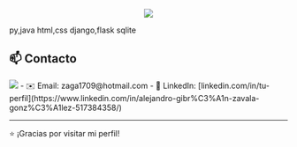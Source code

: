 
<p align="center">
  <a href="https://skillicons.dev">
    <img src="https://skillicons.dev/icons?i=py,java,html,css,django,flask,sqlite&perline=14" />
  </a>
</p>
py,java
html,css
django,flask
sqlite


## 📫 Contacto
<img src="https://skillicons.dev/icons?i=linkedin&perline=14" />
- ✉️ Email: zaga1709@hotmail.com
- 💼 LinkedIn: [linkedin.com/in/tu-perfil](https://www.linkedin.com/in/alejandro-gibr%C3%A1n-zavala-gonz%C3%A1lez-517384358/)

---

⭐ ¡Gracias por visitar mi perfil!

